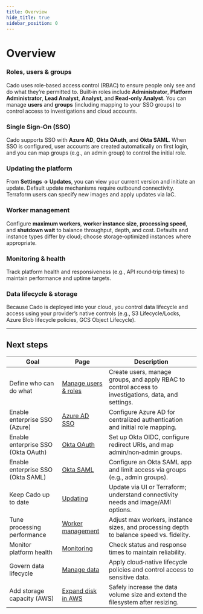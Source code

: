 ```yaml
---
title: Overview
hide_title: true
sidebar_position: 0
---
```

# Overview

### Roles, users & groups
Cado uses role‑based access control (RBAC) to ensure people only see and do what they’re permitted to. Built‑in roles include **Administrator**, **Platform Administrator**, **Lead Analyst**, **Analyst**, and **Read‑only Analyst**. You can manage **users** and **groups** (including mapping to your SSO groups) to control access to investigations and cloud accounts. 

### Single Sign‑On (SSO)
Cado supports SSO with **Azure AD**, **Okta OAuth**, and **Okta SAML**. When SSO is configured, user accounts are created automatically on first login, and you can map groups (e.g., an admin group) to control the initial role. 

### Updating the platform
From **Settings → Updates**, you can view your current version and initiate an update. Default update mechanisms require outbound connectivity. Terraform users can specify new images and apply updates via IaC. 

### Worker management
Configure **maximum workers**, **worker instance size**, **processing speed**, and **shutdown wait** to balance throughput, depth, and cost. Defaults and instance types differ by cloud; choose storage‑optimized instances where appropriate. 

### Monitoring & health
Track platform health and responsiveness (e.g., API round‑trip times) to maintain performance and uptime targets. 

### Data lifecycle & storage
Because Cado is deployed into your cloud, you control data lifecycle and access using your provider’s native controls (e.g., S3 Lifecycle/Locks, Azure Blob lifecycle policies, GCS Object Lifecycle).

---

## Next steps

| Goal | Page | Description |
|---|---|---|
| Define who can do what | [Manage users & roles](https://docs.cadosecurity.com/cado/manage/users-authentication/users) | Create users, manage groups, and apply RBAC to control access to investigations, data, and settings.  |
| Enable enterprise SSO (Azure) | [Azure AD SSO](https://docs.cadosecurity.com/cado/manage/users-authentication/sso/azure-ad) | Configure Azure AD for centralized authentication and initial role mapping.  |
| Enable enterprise SSO (Okta OAuth) | [Okta OAuth](https://docs.cadosecurity.com/cado/manage/users-authentication/sso/okta) | Set up Okta OIDC, configure redirect URIs, and map admin/non‑admin groups.  |
| Enable enterprise SSO (Okta SAML) | [Okta SAML](https://docs.cadosecurity.com/cado/manage/users-authentication/sso/okta_saml) | Configure an Okta SAML app and limit access via groups (e.g., admin groups).  |
| Keep Cado up to date | [Updating](https://docs.cadosecurity.com/cado/manage/updating) | Update via UI or Terraform; understand connectivity needs and image/AMI options.  |
| Tune processing performance | [Worker management](https://docs.cadosecurity.com/cado/manage/workers) | Adjust max workers, instance sizes, and processing depth to balance speed vs. fidelity.  |
| Monitor platform health | [Monitoring](https://docs.cadosecurity.com/cado/manage/monitoring) | Check status and response times to maintain reliability.  |
| Govern data lifecycle | [Manage data](https://docs.cadosecurity.com/cado/manage/data) | Apply cloud‑native lifecycle policies and control access to sensitive data.  |
| Add storage capacity (AWS) | [Expand disk in AWS](https://docs.cadosecurity.com/cado/manage/expand-disk) | Safely increase the data volume size and extend the filesystem after resizing.  |
